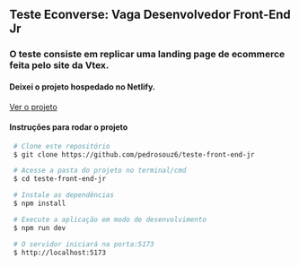 ## Teste Econverse: Vaga Desenvolvedor Front-End Jr

### O teste consiste em replicar uma landing page de ecommerce feita pelo site da Vtex.

#### Deixei o projeto hospedado no Netlify.

<a href='https://luizfelipe9627-teste-front-end-jr.netlify.app'>Ver o projeto </a>

#### Instruções para rodar o projeto

```bash
 # Clone este repositório
 $ git clone https://github.com/pedrosouz6/teste-front-end-jr

 # Acesse a pasta do projeto no terminal/cmd
 $ cd teste-front-end-jr

 # Instale as dependências
 $ npm install

 # Execute a aplicação em modo de desenvolvimento
 $ npm run dev

 # O servidor iniciará na porta:5173 
 $ http://localhost:5173
```

##
